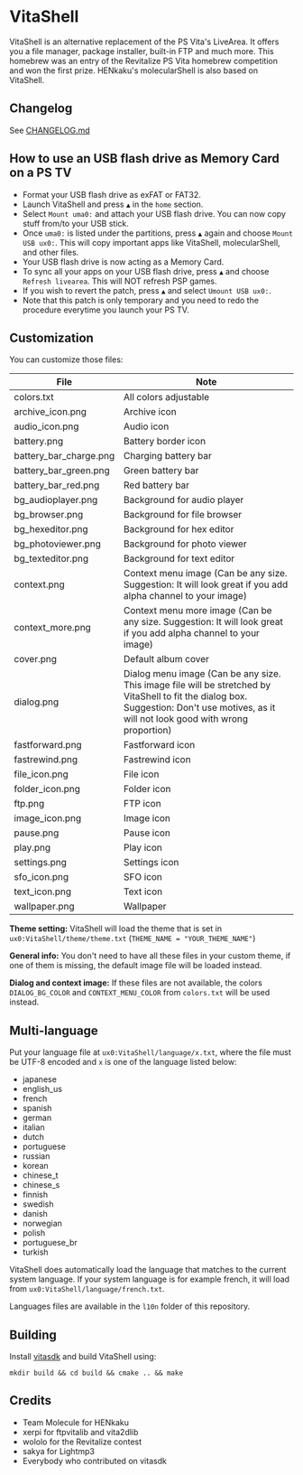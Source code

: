 # VitaShell

VitaShell is an alternative replacement of the PS Vita's LiveArea. It offers you a file manager, package installer, built-in FTP and much more.
This homebrew was an entry of the Revitalize PS Vita homebrew competition and won the first prize. HENkaku's molecularShell is also based on VitaShell.

## Changelog
See [CHANGELOG.md](CHANGELOG.md)

## How to use an USB flash drive as Memory Card on a PS TV
- Format your USB flash drive as exFAT or FAT32.
- Launch VitaShell and press `▲` in the `home` section.
- Select `Mount uma0:` and attach your USB flash drive. You can now copy stuff from/to your USB stick.
- Once `uma0:` is listed under the partitions, press `▲` again and choose `Mount USB ux0:`. This will copy important apps like VitaShell, molecularShell, and other files.
- Your USB flash drive is now acting as a Memory Card.
- To sync all your apps on your USB flash drive, press `▲` and choose `Refresh livearea`. This will NOT refresh PSP games.
- If you wish to revert the patch, press `▲` and select `Umount USB ux0:`.
- Note that this patch is only temporary and you need to redo the procedure everytime you launch your PS TV.

## Customization
You can customize those files:

| File                   | Note                        |
| ---------------------- | --------------------------- |
| colors.txt             | All colors adjustable       |
| archive_icon.png       | Archive icon                |
| audio_icon.png         | Audio icon                  |
| battery.png            | Battery border icon         |
| battery_bar_charge.png | Charging battery bar        |
| battery_bar_green.png  | Green battery bar           |
| battery_bar_red.png    | Red battery bar             |
| bg_audioplayer.png     | Background for audio player |
| bg_browser.png         | Background for file browser |
| bg_hexeditor.png       | Background for hex editor   |
| bg_photoviewer.png     | Background for photo viewer |
| bg_texteditor.png      | Background for text editor  |
| context.png            | Context menu image (Can be any size. Suggestion: It will look great if you add alpha channel to your image)  |
| context_more.png       | Context menu more image (Can be any size. Suggestion: It will look great if you add alpha channel to your image)  |
| cover.png              | Default album cover         |
| dialog.png             | Dialog menu image (Can be any size. This image file will be stretched by VitaShell to fit the dialog box. Suggestion: Don't use motives, as it will not look good with wrong proportion)  |
| fastforward.png        | Fastforward icon            |
| fastrewind.png         | Fastrewind icon             |
| file_icon.png          | File icon                   |
| folder_icon.png        | Folder icon                 |
| ftp.png                | FTP icon                    |
| image_icon.png         | Image icon                  |
| pause.png              | Pause icon                  |
| play.png               | Play icon                   |
| settings.png           | Settings icon               |
| sfo_icon.png           | SFO icon                    |
| text_icon.png          | Text icon                   |
| wallpaper.png          | Wallpaper                   |

**Theme setting:** VitaShell will load the theme that is set in `ux0:VitaShell/theme/theme.txt` (`THEME_NAME = "YOUR_THEME_NAME"`)

**General info:** You don't need to have all these files in your custom theme, if one of them is missing, the default image file will be loaded instead.

**Dialog and context image:** If these files are not available, the colors `DIALOG_BG_COLOR` and `CONTEXT_MENU_COLOR` from `colors.txt` will be used instead.

## Multi-language
Put your language file at `ux0:VitaShell/language/x.txt`, where the file must be UTF-8 encoded and `x` is one of the language listed below:

- japanese
- english_us
- french
- spanish
- german
- italian
- dutch
- portuguese
- russian
- korean
- chinese_t
- chinese_s
- finnish
- swedish
- danish
- norwegian
- polish
- portuguese_br
- turkish

VitaShell does automatically load the language that matches to the current system language.
If your system language is for example french, it will load from `ux0:VitaShell/language/french.txt`.

Languages files are available in the `l10n` folder of this repository.

## Building
Install [vitasdk](https://github.com/vitasdk) and build VitaShell using:

```
mkdir build && cd build && cmake .. && make
```

## Credits
* Team Molecule for HENkaku
* xerpi for ftpvitalib and vita2dlib
* wololo for the Revitalize contest
* sakya for Lightmp3
* Everybody who contributed on vitasdk

